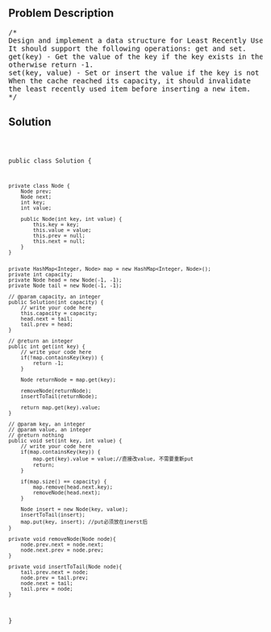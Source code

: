 <!--
<style>
  body { font-family: Arial, sans-serif; }
  .container { max-width: 100%; margin: 0 auto; padding: 10px; }
  .comment-block { background-color: #f9f9f9; padding: 10px; border-left: 5px solid #ccc; max-width: 200px; margin: 20px auto; overflow-wrap: break-word; white-space: pre-wrap; }
  .code-block { background-color: #f4f4f4; padding: 10px; border: 1px solid #ddd; max-width: 50%; margin: 20px auto; overflow-wrap: break-word; white-space: pre-wrap; }
</style>
-->

<div class='container'>
<h2>Problem Description</h2>
<div class='comment-block'>
<pre>
/*
Design and implement a data structure for Least Recently Used (LRU) cache. 
It should support the following operations: get and set.
get(key) - Get the value of the key if the key exists in the cache, 
otherwise return -1.
set(key, value) - Set or insert the value if the key is not already present. 
When the cache reached its capacity, it should invalidate 
the least recently used item before inserting a new item.
*/
</pre>
</div>

<h2>Solution</h2>
<div class='code-block'>
<pre><code class='language-java'>

public class Solution {
    
    private class Node {
        Node prev;
        Node next;
        int key;
        int value;
        
        public Node(int key, int value) {
            this.key = key;
            this.value = value;
            this.prev = null;
            this.next = null;
        }
    }
    
    
    private HashMap<Integer, Node> map = new HashMap<Integer, Node>();
    private int capacity;
    private Node head = new Node(-1, -1);
    private Node tail = new Node(-1, -1);
    
    // @param capacity, an integer
    public Solution(int capacity) {
        // write your code here
        this.capacity = capacity;
        head.next = tail;
        tail.prev = head;
    }

    // @return an integer
    public int get(int key) {
        // write your code here
        if(!map.containsKey(key)) {
            return -1;
        }
        
        Node returnNode = map.get(key);
       
        removeNode(returnNode);
        insertToTail(returnNode);
        
        return map.get(key).value;
    }

    // @param key, an integer
    // @param value, an integer
    // @return nothing
    public void set(int key, int value) {
        // write your code here
        if(map.containsKey(key)) {
            map.get(key).value = value;//直接改value, 不需要重新put
            return;
        }
        
        if(map.size() == capacity) {
            map.remove(head.next.key);
            removeNode(head.next);
        }
        
        Node insert = new Node(key, value);
        insertToTail(insert);
        map.put(key, insert); //put必须放在inerst后
    }
    
    private void removeNode(Node node){
        node.prev.next = node.next;
        node.next.prev = node.prev;
    }
    
    private void insertToTail(Node node){
        tail.prev.next = node;
        node.prev = tail.prev;
        node.next = tail;
        tail.prev = node; 
    }
}
</code></pre>
</div>
</div>
